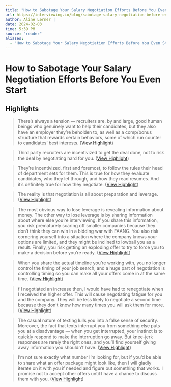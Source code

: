 ```yaml
---
title: "How to Sabotage Your Salary Negotiation Efforts Before You Even Start"
url: https://interviewing.io/blog/sabotage-salary-negotiation-before-even-start
author: Aline Lerner |
date: 2024-02-03
time: 5:39 PM
source: "reader"
aliases:
  - "How to Sabotage Your Salary Negotiation Efforts Before You Even Start"
---
```

# How to Sabotage Your Salary Negotiation Efforts Before You Even Start

## Highlights
> There’s always a tension — recruiters are, by and large, good human beings who genuinely want to help their candidates, but they also have an employer they’re beholden to, as well as a comp/bonus structure that rewards certain behaviors, some of which run counter to candidates’ best interests. ([View Highlight](https://read.readwise.io/read/01h9kdyk9040jmwvam7897qk8w))

> Third party recruiters are incentivized to get the deal done, not to risk the deal by negotiating hard for you. ([View Highlight](https://read.readwise.io/read/01h9ke0j7gga85vtxneawsb5gm))

> They’re incentivized, first and foremost, to follow the rules their head of department sets for them. This is true for how they evaluate candidates, who they let through, and how they read resumes. And it’s definitely true for how they negotiate. ([View Highlight](https://read.readwise.io/read/01h9ke1my00eg92dtst26v197f))

> The reality is that negotiation is all about preparation and leverage. ([View Highlight](https://read.readwise.io/read/01h9ke2a5vjpdwq5jkcxzetr5k))

> The most obvious way to lose leverage is revealing information about money. The other way to lose leverage is by sharing information about where else you’re interviewing. If you share this information, you risk prematurely scaring off smaller companies because they don’t think they can win in a bidding war with FAANG. You also risk cornering yourself into a situation where the company knows your options are limited, and they might be inclined to lowball you as a result. Finally, you risk getting an exploding offer to try to force you to make a decision before you’re ready. ([View Highlight](https://read.readwise.io/read/01h9ke59twzxwm9hrppy2esntt))

> When you share the actual timeline you’re working with, you no longer control the timing of your job search, and a huge part of negotiation is controlling timing so you can make all your offers come in at the same time. ([View Highlight](https://read.readwise.io/read/01h9kea6yd2ffwm4p5zhtvbv1h))

> f I negotiated an increase then, I would have had to renegotiate when I received the higher offer. This will cause negotiating fatigue for you and the company. They will be less likely to negotiate a second time because they don’t know how many times you will ask them for more. ([View Highlight](https://read.readwise.io/read/01h9kec0264bx9t7f4mh654420))

> The casual nature of texting lulls you into a false sense of security. Moreover, the fact that texts interrupt you from something else puts you at a disadvantage — when you get interrupted, your instinct is to quickly respond to make the interruption go away. But knee-jerk responses are rarely the right ones, and you’ll find yourself giving away information you shouldn’t have. ([View Highlight](https://read.readwise.io/read/01h9keevfpc5csg0f8d0j1m0x8))

> I’m not sure exactly what number I’m looking for, but if you’d be able to share what an offer package might look like, then I will gladly iterate on it with you if needed and figure out something that works. I promise not to accept other offers until I have a chance to discuss them with you. ([View Highlight](https://read.readwise.io/read/01h9kehxjk121dgb7rvm4vfb6f))

